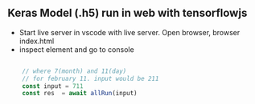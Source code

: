 ## Keras Model (.h5) run in web with tensorflowjs

- Start live server in vscode with live server. Open browser, browser index.html
- inspect element and go to console

```js

    // where 7(month) and 11(day)
    // for february 11. input would be 211
    const input = 711 
    const res  = await allRun(input)
```
